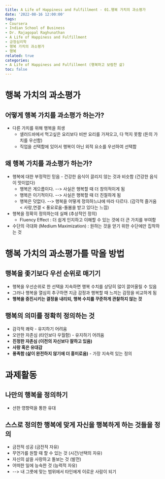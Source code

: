 ```yaml
---
title: A Life of Happiness and Fulfillment - 01.행복 가치의 과소평가
date: '2022-08-16 12:00:00'
tags:
- Coursera
- Indian School of Business
- Dr. Rajagopal Raghunathan
- A Life of Happiness and Fulfillment
- 긍정심리학
- 행복 가치의 과소평가
- 행복
related: true
categories:
- A Life of Happiness and Fulfillment (행복하고 보람찬 삶)
toc: false
---
```


# 행복 가치의 과소평가

## 어떻게 행복 가치를 과소평가 하는가?

+ 다른 가치를 위해 행복을 희생
	* 샐러드바에서 먹고싶은 요리보다 비싼 요리를 가져오고, 다 먹지 못함 (돈의 가치를 우선함)
	* 직업을 선택함에 있어서 행복이 아닌 외적 요소를 우선하여 선택함

## 왜 행복 가치를 과소평가 하는가?

* 행복에 대한 부정적인 믿음 - 건강한 음식이 끌리지 않는 것과 비슷함 (건강한 음식이 맛이없다)
	- 행복은 게으름이다. --> 사실은 행복할 때 더 창의적이게 됨
	- 행복은 이기적이다. --> 사실은 행복할 때 더 친절하게 됨
	- 행복은 덧없다. --> 행복을 어떻게 정의하느냐에 따라 다르다. (감각적 즐거움 < 사랑,연결 < 풍요로움-돌봄을 받고 있다는 느낌)
* 행복을 정확히 정의하는데 실패 (추상적인 정의)
	- Fluency Effect : 더 쉽게 인지하고 이해할 수 있는 것에 더 큰 가치를 부여함
* 수단의 극대화 (Medium Maximization) : 원하는 것을 얻기 위한 수단에만 집착하는 것


# 행복 가치의 과소평가를 막을 방법

## 행복을 좇기보다 우선 순위로 매기기

- 행복을 우선순위로 한 선택을 지속하면 행복 수치를 상당히 많이 끌어올릴 수 있음
- 그러나 행복을 열심히 추구하면 지금 감정과 행복할 때 느끼는 감정을 비교하게 됨
- **행복을 증진시키는 결정을 내리되, 행복 수치를 꾸준하게 관찰하지 않는 것**

## 행복의 의미를 정확히 정의하는 것

- 감각적 쾌락 - 유지하기 어려움
- 오만한 자존심 (타인보다 우월함) - 유지하기 어려움
- **진정한 자존심 (이전의 자신보다 잘하고 있음)**
- **사랑 혹은 유대감**
- **풍족함 (삶이 완전하지 않기에 더 흥미로움)** - 가장 지속력 있는 정의

# 과제활동

## 나만의 행복을 정의하기

- 선한 영향력을 통한 유대

## 스스로 정의한 행복에 맞게 자신을 행복하게 하는 것들을 정의

- 금전적 성공 (금전적 자유)
- 무언가를 원할 때 할 수 있는 것 (시간/선택의 자유)
- 자신의 삶을 사랑하고 돌보는 것 (발전)
- 어떠한 일에 능숙한 것 (능력적 자유)
- --> 내 그릇에 맞는 범위에서 타인에게 이로운 사람이 되기
